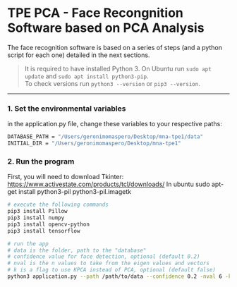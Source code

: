 # TPE PCA - Face Recongnition Software based on PCA Analysis

The face recognition software is based on a series of steps (and a python script for each one) detailed in the next sections.

> It is required to have installed Python 3. On Ubuntu run `sudo apt update` and `sudo apt install python3-pip`.  
To check versions run `python3 --version` or `pip3 --version`.

---


### 1. Set the environmental variables
in the application.py file, change these variables to your respective paths:

```bash
DATABASE_PATH = "/Users/geronimomaspero/Desktop/mna-tpe1/data"
INITIAL_DIR = "/Users/geronimomaspero/Desktop/mna-tpe1"
```

### 2. Run the program
First, you will need to download Tkinter: https://www.activestate.com/products/tcl/downloads/ 
In ubuntu
sudo apt-get install python3-pil python3-pil.imagetk

```bash
# execute the following commands
pip3 install Pillow 
pip3 install numpy
pip3 install opencv-python
pip3 install tensorflow

# run the app
# data is the folder, path to the "database"
# confidence value for face detection, optional (default 0.2)
# nval is the n values to take from the eigen values and vectors
# k is a flag to use KPCA instead of PCA, optional (default false)
python3 application.py --path /path/to/data --confidence 0.2 -nval 6 -k
```

<!-- ### 2. Face extraction
Here the program gets the faces from the image, based on the ?
```bash
# install packages previously
pip3 install numpy
pip3 install opencv-python
```

```bash
# loads to the database the faces on the image
# data is the folder, path to the "database"
# image is the path to the image to check
# confidence value for face detection, optional (default 0.2)
python3 load.py --path /path/to/data --image path/to/image.jpeg --confidence 0.2
```


### 3. Calculate values
```bash
# makes the required calculation of the already processed data
# data is the folder, path to the "database"
# nval is the n values to take from the eigen values and vectors
# k is a flag to use KPCA instead of PCA, optional (default false)
python3 calculate.py --path /path/to/data --nval val -k
```

### 4. Search for matches
```bash
# given a image checks for coincidences
# data is the folder, path to the "database"
# image is the path to the image to check
# confidence value for face detection, optional (default 0.2)
# k is a flag to use KPCA instead of PCA, optional (default false)
python3 search.py --path /path/to/data --image /path/to/image.jpeg --confidence val
``` -->

